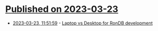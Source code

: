 # [Published on 2023-03-23](index.md)

* [2023-03-23, 11:51:59](https://lobste.rs/s/j6mb64/laptop_vs_desktop_for_rondb_development) - [Laptop vs Desktop for RonDB development](https://mikaelronstrom.blogspot.com/2023/03/laptop-vs-desktop-for-rondb-development.html?m=1)
